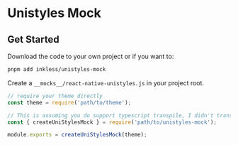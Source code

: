 # Unistyles Mock

## Get Started

Download the code to your own project or if you want to:

```bash
pnpm add inkless/unistyles-mock
```

Create a `__mocks__/react-native-unistyles.js` in your project root.

```js
// require your theme directly
const theme = require('path/to/theme');

// This is assuming you do support typescript transpile, I didn't transpile to js in this repo
const { createUniStylesMock } = require('path/to/unistyles-mock');

module.exports = createUniStylesMock(theme);
```
